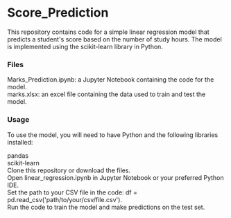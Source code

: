 # Score_Prediction

This repository contains code for a simple linear regression model that predicts a student's score based on the number of study hours. The model is implemented using the scikit-learn library in Python.

### Files
Marks_Prediction.ipynb: a Jupyter Notebook containing the code for the model.<br>
marks.xlsx: an excel file containing the data used to train and test the model.<br>

### Usage
To use the model, you will need to have Python and the following libraries installed:<br>

pandas<br>
scikit-learn<br>
Clone this repository or download the files.<br>
Open linear_regression.ipynb in Jupyter Notebook or your preferred Python IDE.<br>
Set the path to your CSV file in the code: df = pd.read_csv('path/to/your/csv/file.csv').<br>
Run the code to train the model and make predictions on the test set.<br>